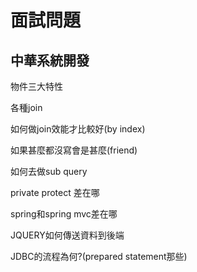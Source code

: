 # 面試問題

## 中華系統開發

物件三大特性 

各種join

如何做join效能才比較好\(by index\)

如果甚麼都沒寫會是甚麼\(friend\)

如何去做sub query

private protect 差在哪

spring和spring mvc差在哪

JQUERY如何傳送資料到後端

JDBC的流程為何?\(prepared statement那些\)



